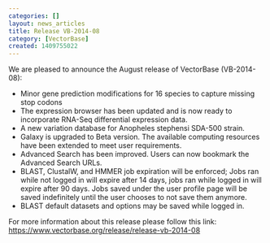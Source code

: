 ```yaml
---
categories: []
layout: news_articles
title: Release VB-2014-08
category: [VectorBase]
created: 1409755022
---
```

We are pleased to announce the August release of VectorBase (VB-2014-08):
<ul> <li>Minor gene prediction modifications for 16 species to capture missing stop codons</li> <li>The expression browser has been updated and is now ready to incorporate RNA-Seq differential expression data.</li><li>A new variation database for Anopheles stephensi SDA-500 strain.</li><li>Galaxy is upgraded to Beta version. The available computing resources have been extended to meet user requirements.</li><li>Advanced Search has been improved. Users can now bookmark the Advanced Search URLs.</li><li>BLAST, ClustalW, and HMMER job expiration will be enforced; Jobs ran while not logged in will expire after 14 days, jobs ran while logged in will expire after 90 days. Jobs saved under the user profile page will be saved indefinitely until the user chooses to not save them anymore.</li> <li>BLAST default datasets and options may be saved while logged in.</li></ul>

For more information about this release please follow this link: https://www.vectorbase.org/release/release-vb-2014-08
